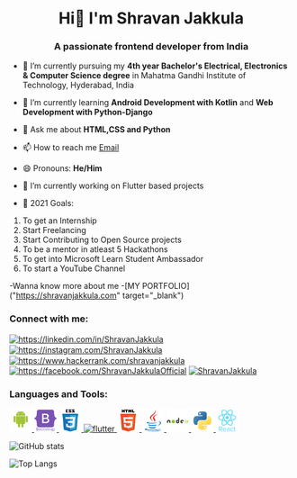 
<h1 align="center">Hi👋 I'm Shravan Jakkula</h1>
<h3 align="center">A passionate frontend developer from India</h3>



- 🔭 I’m currently pursuing my **4th year Bachelor's Electrical, Electronics & Computer Science degree** in Mahatma Gandhi Institute of Technology, Hyderabad, India

- 🌱 I’m currently learning **Android Development with Kotlin** and **Web Development with Python-Django**

- 💬 Ask me about **HTML,CSS and Python**

- 📫 How to reach me <a href="mailto:shravanjakkula7781@gmail.com">Email</a> 

- 😄 Pronouns: **He/Him**

- 🔭 I’m currently working on Flutter based projects

- 🥅 2021 Goals:
<ol>
     <li>To get an Internship</br></li>
     <li>Start Freelancing</br></li>
     <li>Start Contributing to Open Source projects</br></li>
     <li>To be a mentor in atleast 5 Hackathons</br></li>
     <li>To get into Microsoft Learn Student Ambassador </br></li>
     <li>To start a YouTube Channel</br></li>
 </ol>
 
 -Wanna know more about me -[MY PORTFOLIO]("https://shravanjakkula.com" target="_blank") 


<h3 align="left">Connect with me:</h3>
<p align="left">
<a href="https://linkedin.com/in/ShravanJakkula" target="blank"><img align="center" src="https://cdn.jsdelivr.net/npm/simple-icons@3.0.1/icons/linkedin.svg" alt="https://linkedin.com/in/ShravanJakkula" height="30" width="40" /></a>
<a href="https://instagram.com/ShravanJakkula" target="blank"><img align="center" src="https://cdn.jsdelivr.net/npm/simple-icons@3.0.1/icons/instagram.svg" alt="https://instagram.com/ShravanJakkula" height="30" width="40" /></a>
<a href="https://www.hackerrank.com/shravanjakkula" target="blank"><img align="center" src="https://cdn.jsdelivr.net/npm/simple-icons@3.0.1/icons/hackerrank.svg" alt="https://www.hackerrank.com/shravanjakkula" height="30" width="40" /></a>
 <a href="https://facebook.com/ShravanJakkulaOfficial" target="blank"><img align="center" src="https://cdn.jsdelivr.net/npm/simple-icons@3.0.1/icons/facebook.svg" alt="https://facebook.com/ShravanJakkulaOfficial" height="30" width="40" /></a>
<a href="https://twitter.com/ShravanJakkula" target="blank"><img align="center" src="https://cdn.jsdelivr.net/npm/simple-icons@3.0.1/icons/twitter.svg" alt="ShravanJakkula" height="30" width="40" /></a>
</p>

<h3 align="left">Languages and Tools:</h3>
<p align="left"> <a href="https://developer.android.com" target="_blank"> <img src="https://raw.githubusercontent.com/devicons/devicon/master/icons/android/android-original-wordmark.svg" alt="android" width="40" height="40"/> </a> <a href="https://getbootstrap.com" target="_blank"> <img src="https://raw.githubusercontent.com/devicons/devicon/master/icons/bootstrap/bootstrap-plain-wordmark.svg" alt="bootstrap" width="40" height="40"/> </a> <a href="https://www.w3schools.com/css/" target="_blank"> <img src="https://raw.githubusercontent.com/devicons/devicon/master/icons/css3/css3-original-wordmark.svg" alt="css3" width="40" height="40"/> </a> <a href="https://flutter.dev" target="_blank"> <img src="https://www.vectorlogo.zone/logos/flutterio/flutterio-icon.svg" alt="flutter" width="40" height="40"/> </a> <a href="https://www.w3.org/html/" target="_blank"> <img src="https://raw.githubusercontent.com/devicons/devicon/master/icons/html5/html5-original-wordmark.svg" alt="html5" width="40" height="40"/> </a> <a href="https://www.java.com" target="_blank"> <img src="https://raw.githubusercontent.com/devicons/devicon/master/icons/java/java-original.svg" alt="java" width="40" height="40"/> </a> <a href="https://nodejs.org" target="_blank"> <img src="https://raw.githubusercontent.com/devicons/devicon/master/icons/nodejs/nodejs-original-wordmark.svg" alt="nodejs" width="40" height="40"/> </a> <a href="https://www.python.org" target="_blank"> <img src="https://raw.githubusercontent.com/devicons/devicon/master/icons/python/python-original.svg" alt="python" width="40" height="40"/> </a> <a href="https://reactjs.org/" target="_blank"> <img src="https://raw.githubusercontent.com/devicons/devicon/master/icons/react/react-original-wordmark.svg" alt="react" width="40" height="40"/> </a> </p>

![GitHub stats](https://github-readme-stats.vercel.app/api?username=shravanjakkula&show_icons=true&theme=vue&hide_border=true&count_private=true&bg_color=101013&title_color=00DCA8&text_color=FDFCFF)

![Top Langs](https://github-readme-stats.vercel.app/api/top-langs/?username=shravanjakkula&layout=compact&show_icons=true&theme=vue&hide_border=true&count_private=true&bg_color=101013&title_color=00DCA8&text_color=FDFCFF)
